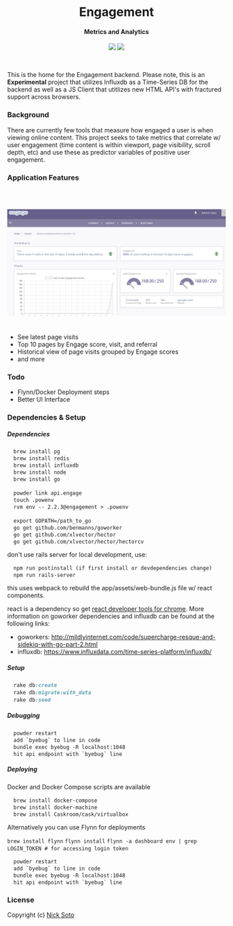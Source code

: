 <h1 align="center">Engagement<br></h1>
<h4 align="center">Metrics and Analytics</h4>

<p align="center">
  <a href="https://circleci.com/gh/nicksoto/engagement-backend"><img src="https://circleci.com/gh/nicksoto/engagement-backend.png?style=shield&circle-token=13e8f29fdd7502e8466f98ae36fd6f4624ba49c7"></a>
  <a href="https://codeclimate.com/github/nicksoto/engagement-backend"><img src="https://codeclimate.com/github/nicksoto/engagement-backend/badges/gpa.svg" /></a>
</p>
<br>

This is the home for the Engagement backend. Please note, this is an <b>Experimental</b> project that utilizes Influxdb as a Time-Series DB for the backend as well as a JS Client that utitlizes new HTML API's with fractured support across browsers.

### Background

There are currently few tools that measure how engaged a user is when viewing online content. This project seeks to take metrics that correlate w/ user engagement (time content is within viewport, page visibility, scroll depth, etc) and use these as predictor variables of positive user engagement.

### Application Features

<h3 align="center">
  <br>
  <br>
  <a>
    <img src="dashboard_details_v0.0.png" alt="Engagement" width="980">
  </a>
  <br>
  <br>
</h1>

- See latest page visits
- Top 10 pages by Engage score, visit, and referral
- Historical view of page visits grouped by Engage scores
- and more

### Todo

- Flynn/Docker Deployment steps
- Better UI Interface

### Dependencies & Setup

##### Dependencies

```unix
  brew install pg
  brew install redis
  brew install influxdb
  brew install node
  brew install go

  powder link api.engage
  touch .powenv
  rvm env -- 2.2.3@engagement > .powenv

  export GOPATH=/path_to_go
  go get github.com/benmanns/goworker
  go get github.com/xlvector/hector
  go get github.com/xlvector/hector/hectorcv

```

don't use rails server for local development, use:

```unix
  npm run postinstall (if first install or devdependencies change)
  npm run rails-server
```

this uses webpack to rebuild the app/assets/web-bundle.js file w/ react components.

react is a dependency so get [react developer tools for chrome](https://chrome.google.com/webstore/detail/react-developer-tools/fmkadmapgofadopljbjfkapdkoienihi/related). More information on goworker dependencies and influxdb can be found at the following links:

- goworkers: http://mildlyinternet.com/code/supercharge-resque-and-sidekiq-with-go-part-2.html
- influxdb: https://www.influxdata.com/time-series-platform/influxdb/

##### Setup

```ruby
  rake db:create
  rake db:migrate:with_data
  rake db:seed
```

##### Debugging

```unix
  powder restart
  add `byebug` to line in code
  bundle exec byebug -R localhost:1048
  hit api endpoint with `byebug` line
```

##### Deploying

Docker and Docker Compose scripts are available

```unix
  brew install docker-compose
  brew install docker-machine
  brew install Caskroom/cask/virtualbox
```

Alternatively you can use Flynn for deployments

`brew install flynn`
`flynn install`
`flynn -a dashboard env | grep LOGIN_TOKEN # for accessing login token`

```unix
  powder restart
  add `byebug` to line in code
  bundle exec byebug -R localhost:1048
  hit api endpoint with `byebug` line
```


### License

Copyright (c) [Nick Soto](http://google.com)

